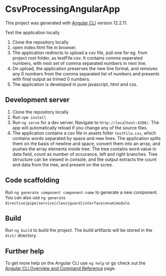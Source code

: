 # CsvProcessingAngularApp

This project was generated with [Angular CLI](https://github.com/angular/angular-cli) version 12.2.11.

Test the application locally

1. Clone the repository locally
2. open index.html file in browser.
3. The application redirects to upload a csv file, pull one for eg. from project root folder, as testFile.csv. It contains comma seperated numbers, with next set of comma separated numbers in next line.
4. On upload, the application preserves the new line format, and removes any 0 numbers from the comma separated list of numbers and presents with final output as trimed 0 numbers.
5. The application is developed in pure javascript, html and css.

## Development server

1. Clone the repository locally
2. Run `npm install`
3. Run `ng serve` for a dev server. Navigate to `http://localhost:4200/`. The app will automatically reload if you change any of the source files.
4. The application contains a csv file in assets folter `testFile.csv`, which contains words separated by space and new lines. The application splits them on the basis of newline and space, convert them into an array, and pushes the array elements inside tree. The tree contains word value in data field, count as number of occurance, left and right branches. Tree strructure can be viewed in console, and the output extracts the count and data from the tree, and present on the scree.

## Code scaffolding

Run `ng generate component component-name` to generate a new component. You can also use `ng generate directive|pipe|service|class|guard|interface|enum|module`.

## Build

Run `ng build` to build the project. The build artifacts will be stored in the `dist/` directory.

## Further help

To get more help on the Angular CLI use `ng help` or go check out the [Angular CLI Overview and Command Reference](https://angular.io/cli) page.
